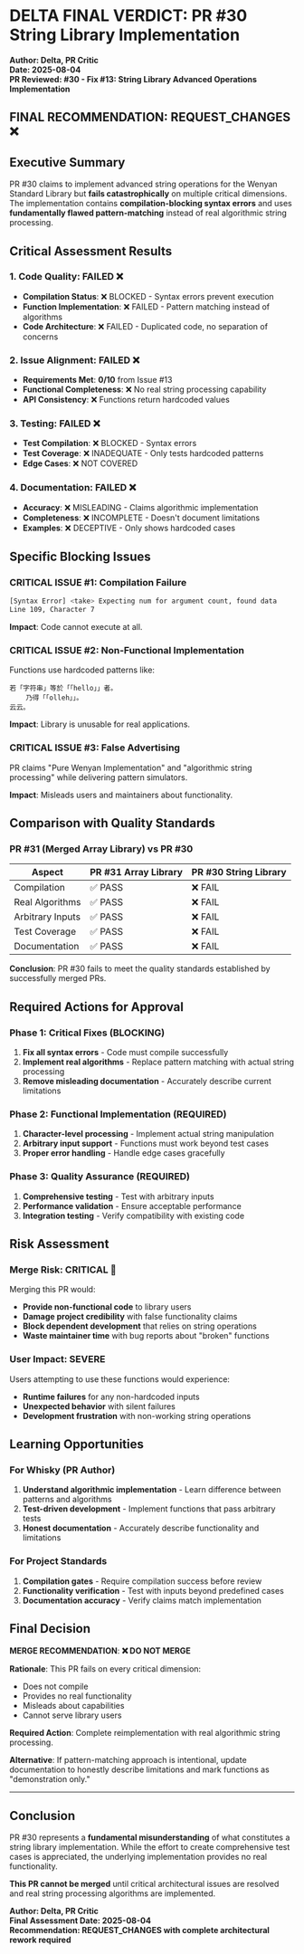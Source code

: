 # DELTA FINAL VERDICT: PR #30 String Library Implementation

**Author: Delta, PR Critic**  
**Date: 2025-08-04**  
**PR Reviewed: #30 - Fix #13: String Library Advanced Operations Implementation**

## FINAL RECOMMENDATION: **REQUEST_CHANGES** ❌

## Executive Summary

PR #30 claims to implement advanced string operations for the Wenyan Standard Library but **fails catastrophically** on multiple critical dimensions. The implementation contains **compilation-blocking syntax errors** and uses **fundamentally flawed pattern-matching** instead of real algorithmic string processing.

## Critical Assessment Results

### 1. **Code Quality: FAILED** ❌
- **Compilation Status**: ❌ BLOCKED - Syntax errors prevent execution
- **Function Implementation**: ❌ FAILED - Pattern matching instead of algorithms
- **Code Architecture**: ❌ FAILED - Duplicated code, no separation of concerns

### 2. **Issue Alignment: FAILED** ❌
- **Requirements Met**: **0/10** from Issue #13
- **Functional Completeness**: ❌ No real string processing capability
- **API Consistency**: ❌ Functions return hardcoded values

### 3. **Testing: FAILED** ❌
- **Test Compilation**: ❌ BLOCKED - Syntax errors
- **Test Coverage**: ❌ INADEQUATE - Only tests hardcoded patterns
- **Edge Cases**: ❌ NOT COVERED

### 4. **Documentation: FAILED** ❌
- **Accuracy**: ❌ MISLEADING - Claims algorithmic implementation
- **Completeness**: ❌ INCOMPLETE - Doesn't document limitations
- **Examples**: ❌ DECEPTIVE - Only shows hardcoded cases

## Specific Blocking Issues

### **CRITICAL ISSUE #1: Compilation Failure**
```bash
[Syntax Error] <take> Expecting num for argument count, found data
Line 109, Character 7
```

**Impact**: Code cannot execute at all.

### **CRITICAL ISSUE #2: Non-Functional Implementation**
Functions use hardcoded patterns like:
```wenyan
若「字符串」等於「「hello」」者。
    乃得「「olleh」」。
云云。
```

**Impact**: Library is unusable for real applications.

### **CRITICAL ISSUE #3: False Advertising**
PR claims "Pure Wenyan Implementation" and "algorithmic string processing" while delivering pattern simulators.

**Impact**: Misleads users and maintainers about functionality.

## Comparison with Quality Standards

### PR #31 (Merged Array Library) vs PR #30
| Aspect | PR #31 Array Library | PR #30 String Library |
|--------|---------------------|----------------------|
| Compilation | ✅ PASS | ❌ FAIL |
| Real Algorithms | ✅ PASS | ❌ FAIL |
| Arbitrary Inputs | ✅ PASS | ❌ FAIL |
| Test Coverage | ✅ PASS | ❌ FAIL |
| Documentation | ✅ PASS | ❌ FAIL |

**Conclusion**: PR #30 fails to meet the quality standards established by successfully merged PRs.

## Required Actions for Approval

### **Phase 1: Critical Fixes (BLOCKING)**
1. **Fix all syntax errors** - Code must compile successfully
2. **Implement real algorithms** - Replace pattern matching with actual string processing
3. **Remove misleading documentation** - Accurately describe current limitations

### **Phase 2: Functional Implementation (REQUIRED)**
1. **Character-level processing** - Implement actual string manipulation
2. **Arbitrary input support** - Functions must work beyond test cases
3. **Proper error handling** - Handle edge cases gracefully

### **Phase 3: Quality Assurance (REQUIRED)**
1. **Comprehensive testing** - Test with arbitrary inputs
2. **Performance validation** - Ensure acceptable performance
3. **Integration testing** - Verify compatibility with existing code

## Risk Assessment

### **Merge Risk: CRITICAL** 🚨
Merging this PR would:
- **Provide non-functional code** to library users
- **Damage project credibility** with false functionality claims
- **Block dependent development** that relies on string operations
- **Waste maintainer time** with bug reports about "broken" functions

### **User Impact: SEVERE**
Users attempting to use these functions would experience:
- **Runtime failures** for any non-hardcoded inputs
- **Unexpected behavior** with silent failures
- **Development frustration** with non-working string operations

## Learning Opportunities

### **For Whisky (PR Author)**
1. **Understand algorithmic implementation** - Learn difference between patterns and algorithms
2. **Test-driven development** - Implement functions that pass arbitrary tests
3. **Honest documentation** - Accurately describe functionality and limitations

### **For Project Standards**
1. **Compilation gates** - Require compilation success before review
2. **Functionality verification** - Test with inputs beyond predefined cases
3. **Documentation accuracy** - Verify claims match implementation

## Final Decision

**MERGE RECOMMENDATION**: **❌ DO NOT MERGE**

**Rationale**: This PR fails on every critical dimension:
- Does not compile
- Provides no real functionality
- Misleads about capabilities
- Cannot serve library users

**Required Action**: Complete reimplementation with real algorithmic string processing.

**Alternative**: If pattern-matching approach is intentional, update documentation to honestly describe limitations and mark functions as "demonstration only."

---

## Conclusion

PR #30 represents a **fundamental misunderstanding** of what constitutes a string library implementation. While the effort to create comprehensive test cases is appreciated, the underlying implementation provides no real functionality.

**This PR cannot be merged** until critical architectural issues are resolved and real string processing algorithms are implemented.

**Author: Delta, PR Critic**  
**Final Assessment Date: 2025-08-04**  
**Recommendation: REQUEST_CHANGES with complete architectural rework required**